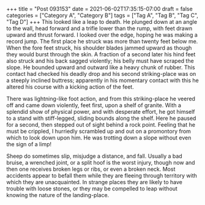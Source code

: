 +++
title = "Post 093153"
date = 2021-06-02T17:35:15-07:00
draft = false
categories = ["Category A", "Category B"]
tags = ["Tag A", "Tag B", "Tag C", "Tag D"]
+++
This looked like a leap to death. He plunged down at an angle to the wall, head forward and a trifle lower than the rump, with feet drawn upward and thrust forward. I looked over the edge, hoping he was making a record jump. The first place he struck was more than twenty feet below me. When the fore feet struck, his shoulder blades jammed upward as though they would burst through the skin. A fraction of a second later his hind feet also struck and his back sagged violently; his belly must have scraped the slope. He bounded upward and outward like a heavy chunk of rubber. This contact had checked his deadly drop and his second striking-place was on a steeply inclined buttress; apparently in his momentary contact with this he altered his course with a kicking action of the feet.

There was lightning-like foot action, and from this striking-place he veered off and came down violently, feet first, upon a shelf of granite. With a splendid show of physical power, and with desperate effort, he got himself to a stand with stiff-legged, sliding bounds along the shelf. Here he paused for a second, then stepped out of sight behind a rock point. Feeling that he must be crippled, I hurriedly scrambled up and out on a promontory from which to look down upon him. He was trotting down a slope without even the sign of a limp!

Sheep do sometimes slip, misjudge a distance, and fall. Usually a bad bruise, a wrenched joint, or a split hoof is the worst injury, though now and then one receives broken legs or ribs, or even a broken neck. Most accidents appear to befall them while they are fleeing through territory with which they are unacquainted. In strange places they are likely to have trouble with loose stones, or they may be compelled to leap without knowing the nature of the landing-place.
